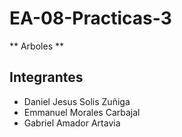 # EA-08-Practicas-3
 ** Arboles **

## Integrantes
  - Daniel Jesus Solis Zuñiga
  - Emmanuel Morales Carbajal
  - Gabriel Amador Artavia
